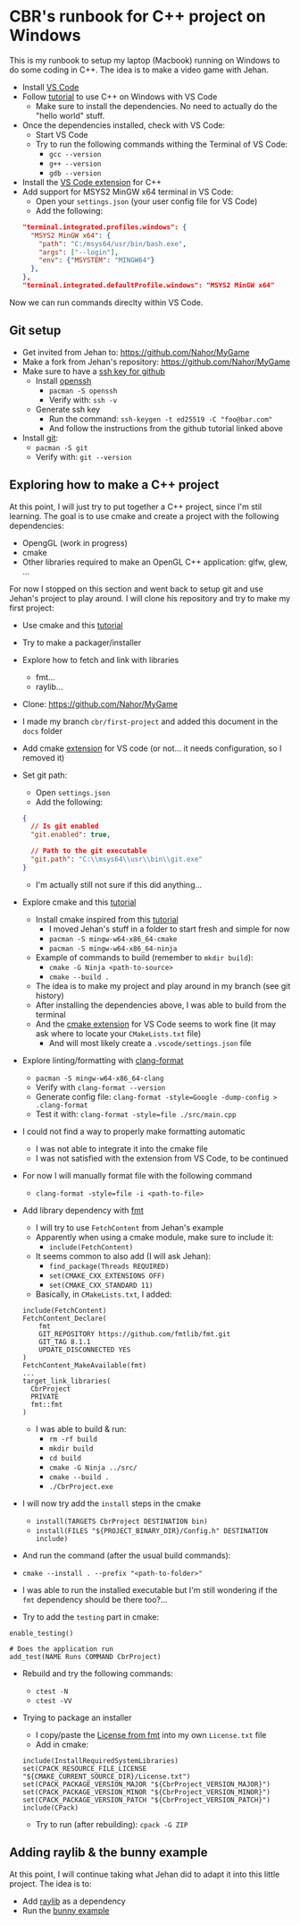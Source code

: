 # CBR's runbook for C++ project on Windows

This is my runbook to setup my laptop (Macbook) running on Windows to do some coding in C++.
The idea is to make a video game with Jehan.

- Install [VS Code](https://code.visualstudio.com/)
- Follow [tutorial](https://code.visualstudio.com/docs/cpp/config-mingw) to use C++ on Windows with VS Code
  - Make sure to install the dependencies. No need to actually do the "hello world" stuff.
- Once the dependencies installed, check with VS Code:
  - Start VS Code
  - Try to run the following commands withing the Terminal of VS Code:
    - `gcc --version`
    - `g++ --version`
    - `gdb --version`
- Install the [VS Code extension](https://marketplace.visualstudio.com/items?itemName=ms-vscode.cpptools) for C++
- Add support for MSYS2 MinGW x64 terminal in VS Code:
  - Open your `settings.json` (your user config file for VS Code)
  - Add the following:
  ```json
  "terminal.integrated.profiles.windows": {
    "MSYS2 MinGW x64": {
      "path": "C:/msys64/usr/bin/bash.exe",
      "args": ["--login"],
      "env": {"MSYSTEM": "MINGW64"}
    },
  },
  "terminal.integrated.defaultProfile.windows": "MSYS2 MinGW x64"
  ```

Now we can run commands direclty within VS Code.

## Git setup

- Get invited from Jehan to: https://github.com/Nahor/MyGame
- Make a fork from Jehan's repository: https://github.com/Nahor/MyGame
- Make sure to have a [ssh key for github](https://docs.github.com/en/authentication/connecting-to-github-with-ssh/adding-a-new-ssh-key-to-your-github-account)
  - Install [openssh](https://packages.msys2.org/package/openssh)
    - `pacman -S openssh`
    - Verify with: `ssh -v`
  - Generate ssh key
    - Run the command: `ssh-keygen -t ed25519 -C "foo@bar.com"`
    - And follow the instructions from the github tutorial linked above
- Install [git](https://packages.msys2.org/package/git):
  - `pacman -S git`
  - Verify with: `git --version`

## Exploring how to make a C++ project

At this point, I will just try to put together a C++ project, since I'm stil learning.
The goal is to use cmake and create a project with the following dependencies:
- OpengGL (work in progress)
- cmake
- Other libraries required to make an OpenGL C++ application: glfw, glew, ...

For now I stopped on this section and went back to setup git and use Jehan's project to play around.
I will clone his repository and try to make my first project:
- Use cmake and this [tutorial](https://cmake.org/cmake/help/latest/guide/tutorial/index.html)
- Try to make a packager/installer
- Explore how to fetch and link with libraries
  - fmt...
  - raylib...

- Clone: https://github.com/Nahor/MyGame
- I made my branch `cbr/first-project` and added this document in the `docs` folder
- Add cmake [extension](https://marketplace.visualstudio.com/items?itemName=ms-vscode.cmake-tools) for VS code (or not... it needs configuration, so I removed it)
- Set git path:
  - Open `settings.json`
  - Add the following:
  ```json
  {
    // Is git enabled
    "git.enabled": true,

    // Path to the git executable
    "git.path": "C:\\msys64\\usr\\bin\\git.exe"
  }
  ```
  - I'm actually still not sure if this did anything...

- Explore cmake and this [tutorial](https://cmake.org/cmake/help/latest/guide/tutorial/index.html)
  - Install cmake inspired from this [tutorial](https://www.msys2.org/docs/cmake/)
    - I moved Jehan's stuff in a folder to start fresh and simple for now
    - `pacman -S mingw-w64-x86_64-cmake`
    - `pacman -S mingw-w64-x86_64-ninja`
  - Example of commands to build (remember to `mkdir build`):
    - `cmake -G Ninja <path-to-source>`
    - `cmake --build .`
  - The idea is to make my project and play around in my branch (see git history)
  - After installing the dependencies above, I was able to build from the terminal
  - And the [cmake extension](https://marketplace.visualstudio.com/items?itemName=ms-vscode.cmake-tools) for VS Code seems to work fine (it may ask where to locate your `CMakeLists.txt` file)
    - And will most likely create a `.vscode/settings.json` file

- Explore linting/formatting with [clang-format](https://packages.msys2.org/package/mingw-w64-x86_64-clang)
  - `pacman -S mingw-w64-x86_64-clang`
  - Verify with `clang-format --version`
  - Generate config file: `clang-format -style=Google -dump-config > .clang-format`
  - Test it with: `clang-format -style=file ./src/main.cpp`
- I could not find a way to properly make formatting automatic
  - I was not able to integrate it into the cmake file
  - I was not satisfied with the extension from VS Code, to be continued
- For now I will manually format file with the following command
  - `clang-format -style=file -i <path-to-file>`

- Add library dependency with [fmt](https://github.com/fmtlib/fmt.git)
  - I will try to use `FetchContent` from Jehan's example
  - Apparently when using a cmake module, make sure to include it:
    - `include(FetchContent)`
  - It seems common to also add (I will ask Jehan):
    - `find_package(Threads REQUIRED)`
    - `set(CMAKE_CXX_EXTENSIONS OFF)`
    - `set(CMAKE_CXX_STANDARD 11)`
  - Basically, in `CMakeLists.txt`, I added:
  ```
  include(FetchContent)
  FetchContent_Declare(
      fmt
      GIT_REPOSITORY https://github.com/fmtlib/fmt.git
      GIT_TAG 8.1.1
      UPDATE_DISCONNECTED YES
  )
  FetchContent_MakeAvailable(fmt)
  ...
  target_link_libraries(
    CbrProject 
    PRIVATE
    fmt::fmt 
  )
  ```
  - I was able to build & run:
    - `rm -rf build`
    - `mkdir build`
    - `cd build`
    - `cmake -G Ninja ../src/`
    - `cmake --build .`
    - `./CbrProject.exe`

- I will now try add the `install` steps in the cmake
  - `install(TARGETS CbrProject DESTINATION bin)`
  - `install(FILES "${PROJECT_BINARY_DIR}/Config.h" DESTINATION include)`
- And run the command (after the usual build commands):
 - `cmake --install . --prefix "<path-to-folder>"`
- I was able to run the installed executable but I'm still wondering if the `fmt` dependency should be there too?...

- Try to add the `testing` part in cmake:
```
enable_testing()

# Does the application run
add_test(NAME Runs COMMAND CbrProject)
```
- Rebuild and try the following commands:
  - `ctest -N`
  - `ctest -VV`

- Trying to package an installer
  - I copy/paste the [License from fmt](https://github.com/fmtlib/fmt/blob/master/LICENSE.rst) into my own `License.txt` file
  - Add in cmake:
  ```
  include(InstallRequiredSystemLibraries)
  set(CPACK_RESOURCE_FILE_LICENSE "${CMAKE_CURRENT_SOURCE_DIR}/License.txt")
  set(CPACK_PACKAGE_VERSION_MAJOR "${CbrProject_VERSION_MAJOR}")
  set(CPACK_PACKAGE_VERSION_MINOR "${CbrProject_VERSION_MINOR}")
  set(CPACK_PACKAGE_VERSION_PATCH "${CbrProject_VERSION_PATCH}")
  include(CPack)
  ```
  - Try to run (after rebuilding): `cpack -G ZIP`

## Adding raylib & the bunny example

At this point, I will continue taking what Jehan did to adapt it into this little project.
The idea is to:
- Add [raylib](https://www.raylib.com/) as a dependency
- Run the [bunny example](https://www.raylib.com/examples/textures/loader.html?name=textures_bunnymark)
